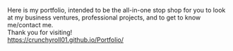 Here is my portfolio, intended to be the all-in-one stop shop for you to look at my business ventures, professional projects, and to get to know me/contact me.<br> Thank you for visiting!<br>
https://crunchyroll01.github.io/Portfolio/
